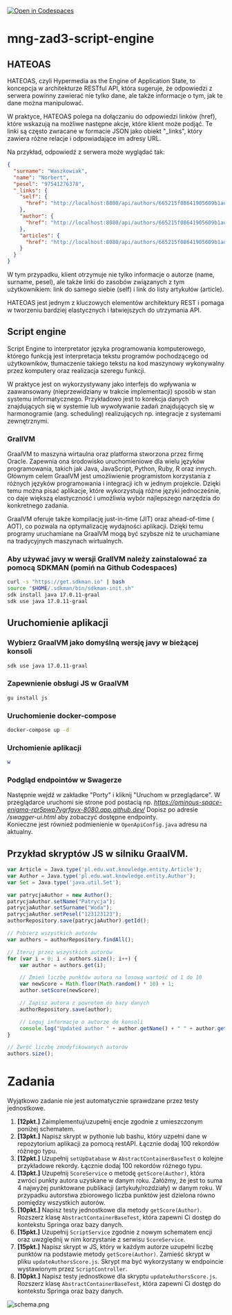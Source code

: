 [![Open in Codespaces](https://classroom.github.com/assets/launch-codespace-7f7980b617ed060a017424585567c406b6ee15c891e84e1186181d67ecf80aa0.svg)](https://classroom.github.com/open-in-codespaces?assignment_repo_id=15147706)
# mng-zad3-script-engine

## HATEOAS
HATEOAS, czyli Hypermedia as the Engine of Application State, to koncepcja w architekturze RESTful API, która sugeruje,
że odpowiedzi z serwera powinny zawierać nie tylko dane, ale także informacje o tym, jak te dane można manipulować.

W praktyce, HATEOAS polega na dołączaniu do odpowiedzi linków (href), które wskazują na możliwe następne akcje, które
klient może podjąć. Te linki są często zwracane w formacie JSON jako obiekt "_links", który zawiera różne relacje i
odpowiadające im adresy URL.

Na przykład, odpowiedź z serwera może wyglądać tak:

```json
{
  "surname": "Waszkowiak",
  "name": "Norbert",
  "pesel": "97541276378",
  "_links": {
    "self": {
      "href": "http://localhost:8080/api/authors/665215f08641905609b1ad39"
    },
    "author": {
      "href": "http://localhost:8080/api/authors/665215f08641905609b1ad39"
    },
    "articles": {
      "href": "http://localhost:8080/api/authors/665215f08641905609b1ad39/articles"
    }
  }
}
```

W tym przypadku, klient otrzymuje nie tylko informacje o autorze (name, surname, pesel), ale także linki do zasobów
związanych
z tym użytkownikiem: link do samego siebie (self) i link do listy artykułów (article).

HATEOAS jest jednym z kluczowych elementów architektury REST i pomaga w tworzeniu bardziej elastycznych i łatwiejszych
do utrzymania API.

## Script engine
Script Engine to interpretator języka programowania komputerowego, którego funkcją jest interpretacja tekstu programów
pochodzącego od użytkowników, tłumaczenie takiego tekstu na kod maszynowy wykonywalny przez komputery oraz realizacja
szeregu funkcji.

W praktyce jest on wykorzystywany jako interfejs do wpływania w zaawansowany (nieprzewidziany w trakcie
implementacji) sposób w stan systemu informatycznego. Przykładowo jest to korekcja danych znajdujących się w systemie
lub wywoływanie zadań znajdujących się w harmonogramie (ang. scheduling) realizujących np. integracje z systemami
zewnętrznymi.

### GrallVM
GraalVM to maszyna wirtaulna oraz platforma stworzona przez firmę Oracle. Zapewnia ona środowisko uruchomieniowe dla
wielu języków programowania, takich jak Java, JavaScript, Python, Ruby, R oraz innych. Głównym celem GraalVM jest
umożliwienie programistom korzystania z różnych języków programowania i integracji ich w jednym projekcie. Dzięki temu
można pisać aplikacje, które wykorzystują różne języki jednocześnie, co daje większą elastyczność i umożliwia wybór
najlepszego narzędzia do konkretnego zadania.

GraalVM oferuje także kompilację just-in-time (JIT) oraz ahead-of-time (
AOT), co pozwala na optymalizację wydajności aplikacji. Dzięki temu programy uruchamiane na GraalVM mogą być szybsze niż
te uruchamiane na tradycyjnych maszynach wirtualnych.

### Aby używać javy w wersji GrallVM należy zainstalować za pomocą SDKMAN (pomiń na Github Codespaces)
```bash
curl -s "https://get.sdkman.io" | bash
source "$HOME/.sdkman/bin/sdkman-init.sh"
sdk install java 17.0.11-graal
sdk use java 17.0.11-graal
```

## Uruchomienie aplikacji
### Wybierz GraalVM jako domyślną wersję javy w bieżącej konsoli
```bash
sdk use java 17.0.11-graal
```

### Zapewnienie obsługi JS w GraalVM
```bash
gu install js
```

### Uruchomienie docker-compose
```bash
docker-compose up -d
```

### Urchomienie aplikacji
```bash
w
```

### Podgląd endpointów w Swagerze
Następnie wejdź w zakładke "Porty" i kliknij "Uruchom w przeglądarce".
W przeglądarce uruchomi sie strone pod postacią np. _https://ominous-space-enigma-rpr5pwp7vgrfgvx-8080.app.github.dev/_
Dopisz po adresie _/swagger-ui.html_ aby zobaczyć dostępne endpointy.  
Konieczne jest również podmienienie w `OpenApiConfig.java` adresu na aktualny.


## Przykład skryptów JS w silniku GraalVM.
```js
var Article = Java.type('pl.edu.wat.knowledge.entity.Article');
var Author = Java.type('pl.edu.wat.knowledge.entity.Author');
var Set = Java.type('java.util.Set');

var patrycjaAuthor = new Author();
patrycjaAuthor.setName("Patrycja");
patrycjaAuthor.setSurname("Woda");
patrycjaAuthor.setPesel("123123123");
authorRepository.save(patrycjaAuthor).getId();
```

```js
// Pobierz wszystkich autorów
var authors = authorRepository.findAll();

// Iteruj przez wszystkich autorów
for (var i = 0; i < authors.size(); i++) {
    var author = authors.get(i);

    // Zmień liczbę punktów autora na losową wartość od 1 do 10
    var newScore = Math.floor(Math.random() * 10) + 1;
    author.setScore(newScore);

    // Zapisz autora z powrotem do bazy danych
    authorRepository.save(author);

    // Loguj informacje o autorze do konsoli
    console.log("Updated author " + author.getName() + " " + author.getSurname() + " with new score: " + newScore);
}

// Zwróć liczbę zmodyfikowanych autorów
authors.size();
```

# Zadania
Wyjątkowo zadanie nie jest automatycznie sprawdzane przez testy jednostkowe.

1. **[12pkt.]** Zaimplementuj/uzupełnij encje zgodnie z umieszczonym poniżej schematem.
2. **[13pkt.]** Napisz skrypt w pythonie lub bashu, który uzpełni dane w repozytorium aplikacji za pomocą restAPI.
   Łącznie dodaj 100 rekordów różnego typu.
3. **[12pkt.]** Uzupełnij `setUpDatabase` w `AbstractContainerBaseTest` o kolejne przykładowe rekordy. Łącznie dodaj 100 rekordów różnego typu.
4. **[13pkt.]** Uzupełnij `ScoreService` o metodę `getScore(Author)`, która zwróci punkty autora uzyskane w danym roku.
   Załóżmy, że jest to suma 4 najwyżej punktowane publikacji (artykuły/rozdziały) w danym roku. W przypadku autorstwa
   zbiorowego liczba punktów jest dzielona równo pomiędzy wszystkich autorów.
5. **[10pkt.]** Napisz testy jednostkowe dla metody `getScore(Author)`. Rozszerz klasę `AbstractContainerBaseTest`,
      która zapewni Ci dostęp do kontekstu Springa oraz bazy danych.
6. **[15pkt.]** Uzupełnij `ScriptService` zgodnie z nowym schematem encji oraz uwzględnij w nim korzystanie z
   serwisu `ScoreService`.
7. **[15pkt.]** Napisz skrypt w JS, który w każdym autorze uzupełni liczbę punktów na podstawie
   metody `getScore(Author)`. Zamieść skrypt w pliku `updateAuthorsScore.js`. Skrypt ma być wykorzystany w endpoincie wystawionym przez `ScriptController`.
8. **[10pkt.]** Napisz testy jednostkowe dla skryptu `updateAuthorsScore.js`. Rozszerz
   klasę `AbstractContainerBaseTest`, która zapewni Ci dostęp do kontekstu Springa oraz bazy danych.

![schema.png](schema.png)

